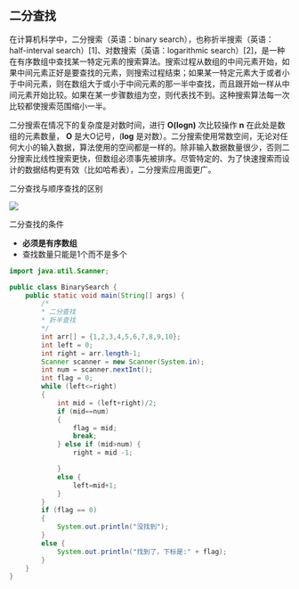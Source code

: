 ## 二分查找

在计算机科学中，二分搜索（英语：binary search），也称折半搜索（英语：half-interval search）[1]、对数搜索（英语：logarithmic search）[2]，是一种在有序数组中查找某一特定元素的搜索算法。搜索过程从数组的中间元素开始，如果中间元素正好是要查找的元素，则搜索过程结束；如果某一特定元素大于或者小于中间元素，则在数组大于或小于中间元素的那一半中查找，而且跟开始一样从中间元素开始比较。如果在某一步骤数组为空，则代表找不到。这种搜索算法每一次比较都使搜索范围缩小一半。

二分搜索在情况下的复杂度是对数时间，进行 **O(logn)** 次比较操作 **n** 在此处是数组的元素数量， **O** 是大O记号，(**log** 是对数）。二分搜索使用常数空间，无论对任何大小的输入数据，算法使用的空间都是一样的。除非输入数据数量很少，否则二分搜索比线性搜索更快，但数组必须事先被排序。尽管特定的、为了快速搜索而设计的数据结构更有效（比如哈希表），二分搜索应用面更广。

二分查找与顺序查找的区别

![](https://s2.loli.net/2023/08/09/T9pRxqjV3YwX1PD.gif)

二分查找的条件

- **必须是有序数组**
- 查找数量只能是1个而不是多个

```java
import java.util.Scanner;

public class BinarySearch {
    public static void main(String[] args) {
        /*
        * 二分查找
        * 折半查找
        */
        int arr[] = {1,2,3,4,5,6,7,8,9,10};
        int left = 0;
        int right = arr.length-1;
        Scanner scanner = new Scanner(System.in);
        int num = scanner.nextInt();
        int flag = 0;
        while (left<=right)
        {
            int mid = (left+right)/2;
            if (mid==num)
            {
                flag = mid;
                break;
            } else if (mid>num) {
                right = mid -1;

            }
            else {
                left=mid+1;
            }
        }
        if (flag == 0)
        {
            System.out.println("没找到");
        }
        else {
            System.out.println("找到了，下标是:" + flag);
        }
    }
}

```

